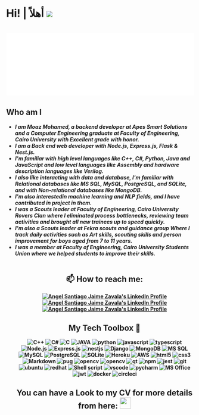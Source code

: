 # Hi! | أهلاً  <img src="https://raw.githubusercontent.com/MartinHeinz/MartinHeinz/master/wave.gif" width="30px">

<br>

<img src="./img/welcome iam moaz.svg"/>

<br>

<h2>Who am I</h2>
<ul>
 <li><strong><em>I am Moaz Mohamed, a backend developer at Apes Smart Solutions and a Computer Engineering graduate at Faculty of Engineering, Cairo University with Excellent grade with honor.</em><strong></li>
 <li><strong><em>I am a Back end web developer with Node.js, Express.js, Flask & Nest.js. </em></strong></li>
 <li><strong><em>I'm familiar with high level languages like C++, C#, Python, Java and JavaScript and low level languages like Assembly and hardware description languages like Verilog. </em></strong></li>
 <li><strong><em>I also like interacting with data and database, I'm familiar with Relational databases like MS SQL, MySQL, PostgreSQL, and SQLite, and with Non-relational databases like MongoDB. </em></strong></li>
  <li><strong><em>I'm also interestedin machine learning and NLP fields, and I have contributed in project in them. </em></strong></li>
 <li><strong><em>I was a Scouts leader at Faculty of Engineering, Cairo University Rovers Clan where I eliminated process bottlenecks, reviewing team activities and brought all new trainees up to speed quickly. </em></strong></li>
<li><strong><em>I'm also a Scouts leader at Fekra scouts and guidance group Where I track daily activities such as Art 
skills, scouting skills and person improvement for boys aged from 7 to 11 years. </em></strong></li>
<li><strong><em>I was a member at Faculty of Engineering, Cairo University Students Union where we helped students to improve their skills. </em></strong></li>

  <br>

<h2 align="center">📫 How to reach me:</h2>

<p align="center">

  <a href="https://www.linkedin.com/in/moaz-mohamed-a3296622b">
    <img src="https://www.vectorlogo.zone/logos/linkedin/linkedin-icon.svg" alt="Angel Santiago Jaime Zavala's LinkedIn Profile" height="30" width="30">
  </a>

  <a href="https://www.facebook.com/moaz.hassan.520">
    <img src="https://www.vectorlogo.zone/logos/facebook/facebook-tile.svg" alt="Angel Santiago Jaime Zavala's LinkedIn Profile" height="30" width="30">
  </a>

  <a href="mailto:moaz25jan2015@gmail.com">
    <img src="https://www.vectorlogo.zone/logos/gmail/gmail-icon.svg" alt="Angel Santiago Jaime Zavala's LinkedIn Profile" height="30" width="30">
  </a>

</p>

<h2 align="center">My Tech Toolbox 🧰</h2>
<p align="center">
<img src="https://img.shields.io/badge/C%2B%2B-00599C?style=for-the-badge&logo=c%2B%2B&logoColor=white" alt="C++" width="110" height="40"/> 
<img src="https://img.shields.io/badge/C%23-239120?style=for-the-badge&logo=c-sharp&logoColor=white" alt="C#" width="110" height="40"/> 
<img src="https://img.shields.io/badge/C-00599C?style=for-the-badge&logo=c&logoColor=white" alt="C" width="110" height="40"/> 
<img src="https://img.shields.io/badge/Java-ED8B00?style=for-the-badge&logo=java&logoColor=white" alt="JAVA" width="110" height="40"/> 
<img src="https://img.shields.io/badge/Python-3776AB?style=for-the-badge&logo=python&logoColor=white" alt="python" width="110" height="40"/> 
<img src="https://img.shields.io/badge/JavaScript-323330?style=for-the-badge&logo=javascript&logoColor=F7DF1E" alt="javascript" width="110" height="40"/> 
<img src="https://img.shields.io/badge/TypeScript-007ACC?style=for-the-badge&logo=typescript&logoColor=white" alt="typescript" width="110" height="40"/> 
<img src="https://img.shields.io/badge/Node.js-339933?style=for-the-badge&logo=nodedotjs&logoColor=white" alt="Node.js" width="110" height="40"/> 
<img src="https://img.shields.io/badge/Express.js-404D59?style=for-the-badge" alt="Express.js" width="110" height="40"/> 
 <img src="https://img.shields.io/badge/nestjs-%23E0234E.svg?style=for-the-badge&logo=nestjs&logoColor=white" alt="nestjs" width="110" height="40"/> 
<img src="https://img.shields.io/badge/Django-092E20?style=for-the-badge&logo=django&logoColor=white" alt="Django" width="110" height="40"/> 
<img src="https://img.shields.io/badge/MongoDB-4EA94B?style=for-the-badge&logo=mongodb&logoColor=white" alt="MongoDB" width="110" height="40"/> 
 <img src="https://img.shields.io/badge/Microsoft_SQL_Server-CC2927?style=for-the-badge&logo=microsoft-sql-server&logoColor=white" alt="MS SQL" width="110" height="40"/> 
 <img src="https://img.shields.io/badge/MySQL-00000F?style=for-the-badge&logo=mysql&logoColor=white" alt="MySQL" width="110" height="40"/> 
<img src="https://img.shields.io/badge/PostgreSQL-316192?style=for-the-badge&logo=postgresql&logoColor=white" alt="PostgreSQL" width="110" height="40"/> 
<img src="https://img.shields.io/badge/SQLite-07405E?style=for-the-badge&logo=sqlite&logoColor=white" alt="SQLite" width="110" height="40"/> 
<img src="https://img.shields.io/badge/Heroku-430098?style=for-the-badge&logo=heroku&logoColor=white" alt="Heroku" width="110" height="40"/> 
<img src="https://img.shields.io/badge/Amazon_AWS-232F3E?style=for-the-badge&logo=amazon-aws&logoColor=white" alt="AWS" width="110" height="40"/> 
<img src="https://img.shields.io/badge/HTML5-E34F26?style=for-the-badge&logo=html5&logoColor=white" alt="html5" width="110" height="40"/> 
<img src="https://img.shields.io/badge/CSS3-1572B6?style=for-the-badge&logo=css3&logoColor=white" alt="css3" width="110" height="40"/> 
<img src="https://img.shields.io/badge/Markdown-000000?style=for-the-badge&logo=markdown&logoColor=white" alt="Markdown" width="110" height="40"/> 
<img src="https://img.shields.io/badge/Pug-FFF?style=for-the-badge&logo=pug&logoColor=A86454" alt="pug" width="110" height="40"/> 
<img src="https://img.shields.io/badge/opencv-%23white.svg?style=for-the-badge&logo=opencv&logoColor=white" alt="opencv" width="110" height="40"/> 
<img src="https://img.shields.io/static/v1?style=for-the-badge&message=PyTorch&color=EE4C2C&logo=PyTorch&logoColor=FFFFFF&label=" alt="opencv" width="110" height="40"/> 
<img src="https://img.shields.io/badge/Qt-%23217346.svg?style=for-the-badge&logo=Qt&logoColor=white" alt="qt" width="110" height="40"/> 
<img src="https://img.shields.io/badge/NPM-%23CB3837.svg?style=for-the-badge&logo=npm&logoColor=white" alt="npm" width="110" height="40"/> 
<img src="https://img.shields.io/badge/Jest-323330?style=for-the-badge&logo=Jest&logoColor=white" alt="jest" width="110" height="40"/> 
<img src="https://img.shields.io/badge/Git-F05032?style=for-the-badge&logo=git&logoColor=white" alt="git" width="110" height="40"/> 
<img src="https://img.shields.io/badge/Ubuntu-E95420?style=for-the-badge&logo=ubuntu&logoColor=white" alt="ubuntu" width="110" height="40"/> 
<img src="https://img.shields.io/badge/Red%20Hat-EE0000?style=for-the-badge&logo=redhat&logoColor=white" alt="redhat" width="110" height="40"/> 
<img src="https://img.shields.io/badge/Shell_Script-121011?style=for-the-badge&logo=gnu-bash&logoColor=white" alt="Shell script" width="110" height="40"/> 
<img src="https://img.shields.io/badge/Visual%20Studio%20Code-0078d7.svg?style=for-the-badge&logo=visual-studio-code&logoColor=white" alt="vscode" width="110" height="40"/> 
<img src="https://img.shields.io/badge/pycharm-143?style=for-the-badge&logo=pycharm&logoColor=black&color=black&labelColor=green" alt="pycharm" width="110" height="40"/> 
<img src="https://img.shields.io/badge/Microsoft_Office-D83B01?style=for-the-badge&logo=microsoft-office&logoColor=white" alt="MS Office" width="110" height="40"/> 
<img src="https://img.shields.io/badge/JWT-black?style=for-the-badge&logo=JSON%20web%20tokens" alt="jwt" width="110" height="40"/> 
<img src="https://img.shields.io/static/v1?style=for-the-badge&message=Docker&color=2496ED&logo=Docker&logoColor=FFFFFF&label=" alt="docker" width="110" height="40"/> 
<img src="https://img.shields.io/static/v1?style=for-the-badge&message=CircleCI&color=343434&logo=CircleCI&logoColor=FFFFFF&label=" alt="circleci" width="110" height="40"/> 
  </p>


<h2 align="center">You can have a Look to my CV for more details from here: <a href="https://drive.google.com/file/d/1rDlQ-5XqaIY5EEJHSYcNoFpRr3w_mw7l/view?usp=sharing" target="_blank"> <img src="https://img.icons8.com/external-itim2101-lineal-color-itim2101/64/000000/external-resume-human-resources-itim2101-lineal-color-itim2101-1.png"  height="30" width="30" > </a>  </h2>

